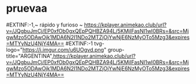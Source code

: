 # pruevaa

#EXTINF:-1,~ rápido y furioso ~ 
https://kplayer.animekao.club/url?v=/JQgbuJmCj/EP0xfOb0gxQEpPQHBZA94L/5KMjIFasNI1wI0BRs=&src=MjgwMzo5ODAwOjk1MDA6N2I1NDo2MTZjOjYwNjE6NzMyOTo5Mzg3&expires=MTYyNzU4NjY4MA==
#EXTINF:-1 tvg-logo="https://i.imgur.com/u6UOgvd.png" group-title="ARGENTINA",https://kplayer.animekao.club/url?v=/JQgbuJmCj/EP0xfOb0gxQEpPQHBZA94L/5KMjIFasNI1wI0BRs=&src=MjgwMzo5ODAwOjk1MDA6N2I1NDo2MTZjOjYwNjE6NzMyOTo5Mzg3&expires=MTYyNzU4NjY4MA== 
